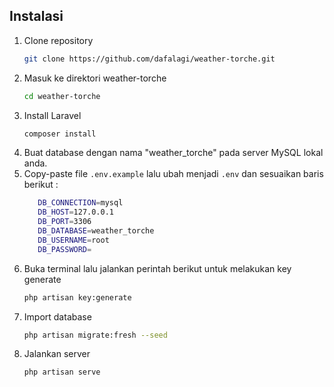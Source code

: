 ## Instalasi

1. Clone repository
    ```sh
    git clone https://github.com/dafalagi/weather-torche.git
    ```
2. Masuk ke direktori weather-torche
    ```sh
    cd weather-torche
    ``` 
3. Install Laravel
    ```sh
    composer install
    ```
4. Buat database dengan nama "weather_torche" pada server MySQL lokal anda.
5. Copy-paste file `.env.example` lalu ubah menjadi `.env` dan sesuaikan baris berikut :
    ```sh
       DB_CONNECTION=mysql
       DB_HOST=127.0.0.1
       DB_PORT=3306
       DB_DATABASE=weather_torche
       DB_USERNAME=root
       DB_PASSWORD=
    ```
6. Buka terminal lalu jalankan perintah berikut untuk melakukan key generate
    ```sh
    php artisan key:generate
    ```
7. Import database
    ```sh
    php artisan migrate:fresh --seed
    ```
8. Jalankan server
    ```sh
    php artisan serve
    ```